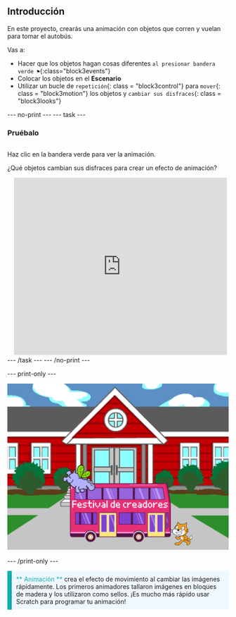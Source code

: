 ## Introducción

En este proyecto, crearás una animación con objetos que corren y vuelan para tomar el autobús.

Vas a:
+ Hacer que los objetos hagan cosas diferentes `al presionar bandera verde ⚑`{:class="block3events"}
+ Colocar los objetos en el **Escenario**
+ Utilizar un bucle de `repetición`{: class = "block3control"} para `mover`{: class = "block3motion"} los objetos y `cambiar sus disfraces`{: class = "block3looks"}

--- no-print --- --- task ---

### Pruébalo
<div style="display: flex; flex-wrap: wrap">
<div style="flex-basis: 200px; flex-grow: 1">  

Haz clic en la bandera verde para ver la animación. 

¿Qué objetos cambian sus disfraces para crear un efecto de animación?
</div>
<div class="scratch-preview" style="margin-left: 15px;">
  <iframe allowtransparency="true" width="485" height="402" src="https://scratch.mit.edu/projects/embed/486719199/?autostart=false" frameborder="0"></iframe>
</div>
</div>
--- /task --- --- /no-print ---

--- print-only ---

![El proyecto terminado.](images/showcase_static.png)

--- /print-only ---

<p style="border-left: solid; border-width:10px; border-color: #0faeb0; background-color: aliceblue; padding: 10px;">
<span style="color: #0faeb0">** Animación **</span> crea el efecto de movimiento al cambiar las imágenes rápidamente. Los primeros animadores tallaron imágenes en bloques de madera y los utilizaron como sellos. ¡Es mucho más rápido usar Scratch para programar tu animación!
</p>